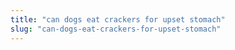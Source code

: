 ```yaml
---
title: "can dogs eat crackers for upset stomach"
slug: "can-dogs-eat-crackers-for-upset-stomach"
---
```


